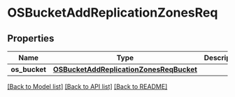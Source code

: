 # OSBucketAddReplicationZonesReq

## Properties
Name | Type | Description | Notes
------------ | ------------- | ------------- | -------------
**os_bucket** | [**OSBucketAddReplicationZonesReqBucket**](OSBucketAddReplicationZonesReqBucket.md) |  | 

[[Back to Model list]](../README.md#documentation-for-models) [[Back to API list]](../README.md#documentation-for-api-endpoints) [[Back to README]](../README.md)


